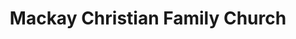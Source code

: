 ---
title: "Mackay Christian Family Church"
denomination: "Australian Christian Churches"
leader: ""
address: ""
suburb: ""
address-hint: ""
mailing: ""
phone: ""
email: ""
website: ""
services:
office-hours:
coordinates: 
  longitude: 149.17554199999995
  latitude: -21.113912
---